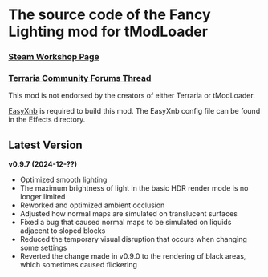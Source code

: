 ﻿# The source code of the Fancy Lighting mod for tModLoader

### [Steam Workshop Page](https://steamcommunity.com/sharedfiles/filedetails/?id=2822950837)
### [Terraria Community Forums Thread](https://forums.terraria.org/index.php?threads/fancy-lighting-mod.113067/)

This mod is not endorsed by the creators of either Terraria or tModLoader.

[EasyXnb](https://github.com/SuperAndyHero/EasyXnb) is required to build this mod. The EasyXnb config file can be found in the Effects directory.

## Latest Version

**v0.9.7 (2024-12-??)**
- Optimized smooth lighting
- The maximum brightness of light in the basic HDR render mode is no longer limited
- Reworked and optimized ambient occlusion
- Adjusted how normal maps are simulated on translucent surfaces
- Fixed a bug that caused normal maps to be simulated on liquids adjacent to sloped blocks
- Reduced the temporary visual disruption that occurs when changing some settings
- Reverted the change made in v0.9.0 to the rendering of black areas, which sometimes caused flickering
